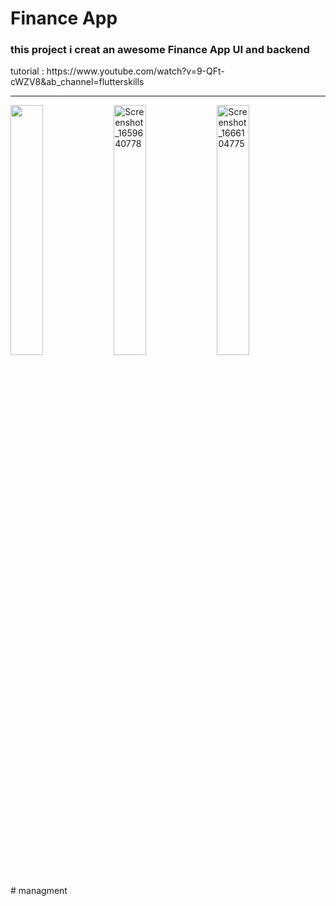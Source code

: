 <h1>Finance App</h1>

<h3>
this project i creat an awesome  Finance App UI and backend
</h3>
<p>
tutorial :
https://www.youtube.com/watch?v=9-QFt-cWZV8&ab_channel=flutterskills
</p>
<hr>
<div style = ""> 
<img src="https://user-images.githubusercontent.com/102475069/196632952-349c0bf9-a0a2-45d2-a0c1-3f7e34dd823c.png" alt="" width="32%"/>
<img src="https://user-images.githubusercontent.com/102475069/196633092-f933f964-5930-4686-8ce8-9e702ebfb1b7.png" alt="Screenshot_1659640778" width="32%"/>
<img src="https://user-images.githubusercontent.com/102475069/196633198-ff6e1bdd-cad5-4085-b9d1-df5bd793f971.png" alt="Screenshot_1666104775" width="32%"/>
</div>
#   m a n a g m e n t  
 